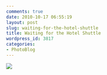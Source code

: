 ```yaml
---
comments: true
date: 2010-10-17 06:55:19
layout: post
slug: waiting-for-the-hotel-shuttle
title: Waiting for the Hotel Shuttle
wordpress_id: 3817
categories:
- PhotoBlog
---
```


![](http://ryanfitzer.com/main/wp-content/uploads/2010/10/photo11-950x709.jpg)
